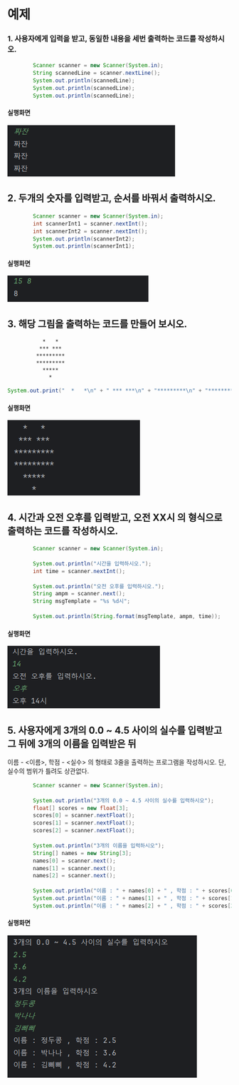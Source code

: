# 예제

### 1. 사용자에게 입력을 받고, 동일한 내용을 세번 출력하는 코드를 작성하시오.

```java
        Scanner scanner = new Scanner(System.in);
        String scannedLine = scanner.nextLine();
        System.out.println(scannedLine);
        System.out.println(scannedLine);
        System.out.println(scannedLine);
```  

#### 실행화면  

![1](1.PNG)
  

## 2. 두개의 숫자를 입력받고, 순서를 바꿔서 출력하시오.
```java
        Scanner scanner = new Scanner(System.in);
        int scannerInt1 = scanner.nextInt();
        int scannerInt2 = scanner.nextInt();
        System.out.println(scannerInt2);
        System.out.println(scannerInt1);
```  

#### 실행화면

![2](2.PNG)
  

## 3. 해당 그림을 출력하는 코드를 만들어 보시오.
               *   *
              *** ***
             *********
             *********
               *****
                 *

 
```java
System.out.print("  *   *\n" + " *** ***\n" + "*********\n" + "*********\n" + "  *****\n" + "    *\n");
```  

#### 실행화면

![3](3.PNG)
  

## 4. 시간과 오전 오후를 입력받고, 오전 XX시 의 형식으로 출력하는 코드를 작성하시오.
```java
        Scanner scanner = new Scanner(System.in);
        
        System.out.println("시간을 입력하시오.");
        int time = scanner.nextInt();

        System.out.println("오전 오후를 입력하시오.");
        String ampm = scanner.next();
        String msgTemplate = "%s %d시";

        System.out.println(String.format(msgTemplate, ampm, time));

```  

#### 실행화면

![4](4.PNG)

  

## 5. 사용자에게 3개의 0.0 ~ 4.5 사이의 실수를 입력받고 그 뒤에 3개의 이름을 입력받은 뒤
   이름 - <이름>, 학점 - <실수> 의 형태로 3줄을 출력하는 프로그램을 작성하시오. 단, 실수의 범위가 틀려도 상관없다.

```java
        Scanner scanner = new Scanner(System.in);

        System.out.println("3개의 0.0 ~ 4.5 사이의 실수를 입력하시오");
        float[] scores = new float[3];
        scores[0] = scanner.nextFloat();
        scores[1] = scanner.nextFloat();
        scores[2] = scanner.nextFloat();

        System.out.println("3개의 이름을 입력하시오");
        String[] names = new String[3];
        names[0] = scanner.next();
        names[1] = scanner.next();
        names[2] = scanner.next();

        System.out.println("이름 : " + names[0] + " , 학점 : " + scores[0]);
        System.out.println("이름 : " + names[1] + " , 학점 : " + scores[1]);
        System.out.println("이름 : " + names[2] + " , 학점 : " + scores[2]);
```  

#### 실행화면

![5](5.PNG)
